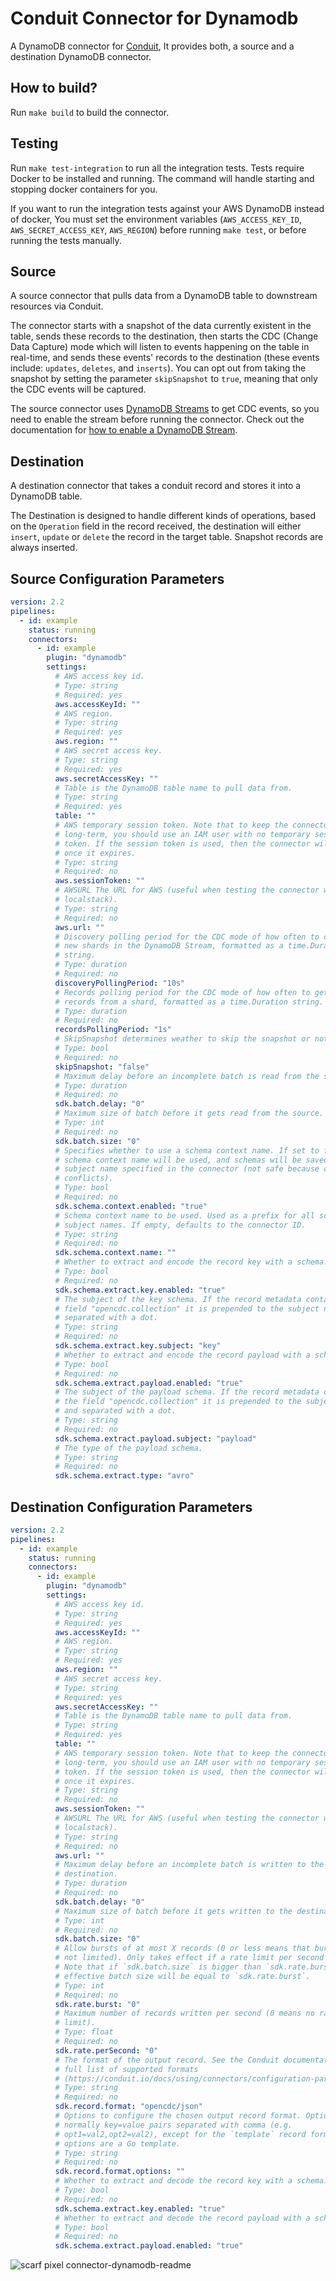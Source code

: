 # Conduit Connector for <!-- readmegen:name -->Dynamodb<!-- /readmegen:name -->
A DynamoDB connector for [Conduit](https://conduit.io), It provides both, a source and a destination DynamoDB connector.

## How to build?

Run `make build` to build the connector.

## Testing

Run `make test-integration` to run all the integration tests. Tests require Docker to be installed and running.
The command will handle starting and stopping docker containers for you.

If you want to run the integration tests against your AWS DynamoDB instead of docker, You must set the environment
variables (`AWS_ACCESS_KEY_ID`, `AWS_SECRET_ACCESS_KEY`, `AWS_REGION`) before running `make test`, 
or before running the tests manually.

<!-- readmegen:description -->
## Source
A source connector that pulls data from a DynamoDB table to downstream resources via Conduit.

The connector starts with a snapshot of the data currently existent in the table, sends these records to the
destination, then starts the CDC (Change Data Capture) mode which will listen to events happening on the table
in real-time, and sends these events' records to the destination (these events include: `updates`, `deletes`, and `inserts`).
You can opt out from taking the snapshot by setting the parameter `skipSnapshot` to `true`, meaning that only the CDC
events will be captured.

The source connector uses [DynamoDB Streams](https://docs.aws.amazon.com/amazondynamodb/latest/developerguide/Streams.html) to get CDC events,
so you need to enable the stream before running the connector. Check out the documentation for [how to enable a DynamoDB Stream](https://docs.aws.amazon.com/amazondynamodb/latest/developerguide/Streams.html#Streams.Enabling).

## Destination
A destination connector that takes a conduit record and stores it into a DynamoDB table.

The Destination is designed to handle different kinds of operations, based on the `Operation` field in the record
received, the destination will either `insert`, `update` or `delete` the record in the target table. Snapshot records
are always inserted.
<!-- /readmegen:description -->

## Source Configuration Parameters

<!-- readmegen:source.parameters.yaml -->
```yaml
version: 2.2
pipelines:
  - id: example
    status: running
    connectors:
      - id: example
        plugin: "dynamodb"
        settings:
          # AWS access key id.
          # Type: string
          # Required: yes
          aws.accessKeyId: ""
          # AWS region.
          # Type: string
          # Required: yes
          aws.region: ""
          # AWS secret access key.
          # Type: string
          # Required: yes
          aws.secretAccessKey: ""
          # Table is the DynamoDB table name to pull data from.
          # Type: string
          # Required: yes
          table: ""
          # AWS temporary session token. Note that to keep the connector running
          # long-term, you should use an IAM user with no temporary session
          # token. If the session token is used, then the connector will fail
          # once it expires.
          # Type: string
          # Required: no
          aws.sessionToken: ""
          # AWSURL The URL for AWS (useful when testing the connector with
          # localstack).
          # Type: string
          # Required: no
          aws.url: ""
          # Discovery polling period for the CDC mode of how often to check for
          # new shards in the DynamoDB Stream, formatted as a time.Duration
          # string.
          # Type: duration
          # Required: no
          discoveryPollingPeriod: "10s"
          # Records polling period for the CDC mode of how often to get new
          # records from a shard, formatted as a time.Duration string.
          # Type: duration
          # Required: no
          recordsPollingPeriod: "1s"
          # SkipSnapshot determines weather to skip the snapshot or not.
          # Type: bool
          # Required: no
          skipSnapshot: "false"
          # Maximum delay before an incomplete batch is read from the source.
          # Type: duration
          # Required: no
          sdk.batch.delay: "0"
          # Maximum size of batch before it gets read from the source.
          # Type: int
          # Required: no
          sdk.batch.size: "0"
          # Specifies whether to use a schema context name. If set to false, no
          # schema context name will be used, and schemas will be saved with the
          # subject name specified in the connector (not safe because of name
          # conflicts).
          # Type: bool
          # Required: no
          sdk.schema.context.enabled: "true"
          # Schema context name to be used. Used as a prefix for all schema
          # subject names. If empty, defaults to the connector ID.
          # Type: string
          # Required: no
          sdk.schema.context.name: ""
          # Whether to extract and encode the record key with a schema.
          # Type: bool
          # Required: no
          sdk.schema.extract.key.enabled: "true"
          # The subject of the key schema. If the record metadata contains the
          # field "opencdc.collection" it is prepended to the subject name and
          # separated with a dot.
          # Type: string
          # Required: no
          sdk.schema.extract.key.subject: "key"
          # Whether to extract and encode the record payload with a schema.
          # Type: bool
          # Required: no
          sdk.schema.extract.payload.enabled: "true"
          # The subject of the payload schema. If the record metadata contains
          # the field "opencdc.collection" it is prepended to the subject name
          # and separated with a dot.
          # Type: string
          # Required: no
          sdk.schema.extract.payload.subject: "payload"
          # The type of the payload schema.
          # Type: string
          # Required: no
          sdk.schema.extract.type: "avro"
```
<!-- /readmegen:source.parameters.yaml -->

## Destination Configuration Parameters
<!-- readmegen:destination.parameters.yaml -->
```yaml
version: 2.2
pipelines:
  - id: example
    status: running
    connectors:
      - id: example
        plugin: "dynamodb"
        settings:
          # AWS access key id.
          # Type: string
          # Required: yes
          aws.accessKeyId: ""
          # AWS region.
          # Type: string
          # Required: yes
          aws.region: ""
          # AWS secret access key.
          # Type: string
          # Required: yes
          aws.secretAccessKey: ""
          # Table is the DynamoDB table name to pull data from.
          # Type: string
          # Required: yes
          table: ""
          # AWS temporary session token. Note that to keep the connector running
          # long-term, you should use an IAM user with no temporary session
          # token. If the session token is used, then the connector will fail
          # once it expires.
          # Type: string
          # Required: no
          aws.sessionToken: ""
          # AWSURL The URL for AWS (useful when testing the connector with
          # localstack).
          # Type: string
          # Required: no
          aws.url: ""
          # Maximum delay before an incomplete batch is written to the
          # destination.
          # Type: duration
          # Required: no
          sdk.batch.delay: "0"
          # Maximum size of batch before it gets written to the destination.
          # Type: int
          # Required: no
          sdk.batch.size: "0"
          # Allow bursts of at most X records (0 or less means that bursts are
          # not limited). Only takes effect if a rate limit per second is set.
          # Note that if `sdk.batch.size` is bigger than `sdk.rate.burst`, the
          # effective batch size will be equal to `sdk.rate.burst`.
          # Type: int
          # Required: no
          sdk.rate.burst: "0"
          # Maximum number of records written per second (0 means no rate
          # limit).
          # Type: float
          # Required: no
          sdk.rate.perSecond: "0"
          # The format of the output record. See the Conduit documentation for a
          # full list of supported formats
          # (https://conduit.io/docs/using/connectors/configuration-parameters/output-format).
          # Type: string
          # Required: no
          sdk.record.format: "opencdc/json"
          # Options to configure the chosen output record format. Options are
          # normally key=value pairs separated with comma (e.g.
          # opt1=val2,opt2=val2), except for the `template` record format, where
          # options are a Go template.
          # Type: string
          # Required: no
          sdk.record.format.options: ""
          # Whether to extract and decode the record key with a schema.
          # Type: bool
          # Required: no
          sdk.schema.extract.key.enabled: "true"
          # Whether to extract and decode the record payload with a schema.
          # Type: bool
          # Required: no
          sdk.schema.extract.payload.enabled: "true"
```
<!-- /readmegen:destination.parameters.yaml -->

![scarf pixel connector-dynamodb-readme](https://static.scarf.sh/a.png?x-pxid=cbb3901b-e502-4106-aa10-0b0726532dd6)